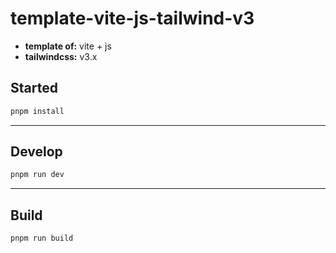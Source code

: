 # template-vite-js-tailwind-v3

- **template of:** vite + js
- **tailwindcss:** v3.x

## Started

```bash
pnpm install
```

---

## Develop

```bash
pnpm run dev
```

---

## Build

```bash
pnpm run build
```
